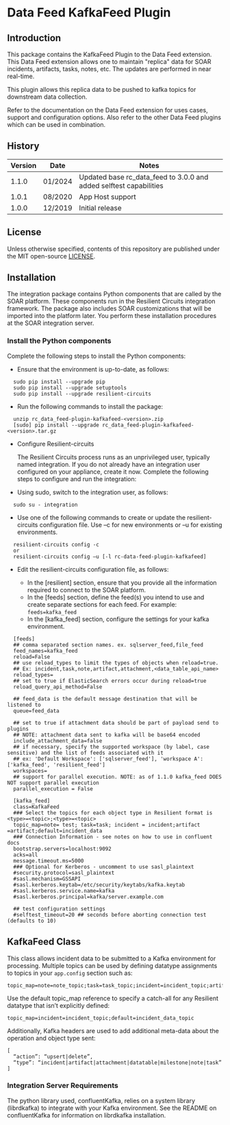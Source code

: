# Data Feed KafkaFeed Plugin

## Introduction
This package contains the KafkaFeed Plugin to the Data Feed extension.  This Data Feed extension allows one to maintain "replica" data for SOAR incidents, artifacts, tasks, notes, etc.  The updates are performed in near real-time.

This plugin allows this replica data to be pushed to kafka topics for downstream data collection.

Refer to the documentation on the Data Feed extension for uses cases, support and configuration options. Also refer to the other Data Feed plugins which can be used in combination.

## History
| Version | Date | Notes |
| ------- | ---- | ----- |
| 1.1.0   | 01/2024 | Updated base rc_data_feed to 3.0.0 and added selftest capabilities |
| 1.0.1   | 08/2020 | App Host support |
| 1.0.0   | 12/2019 | Initial release |

## License

Unless otherwise specified, contents of this repository are published under the MIT open-source
[LICENSE](LICENSE).

## Installation
  The integration package contains Python components that are called by the SOAR platform. These components run in the Resilient Circuits integration framework. The package also includes SOAR customizations that will be imported into the platform later.
  You perform these installation procedures at the SOAR integration server.

### Install the Python components
  Complete the following steps to install the Python components:
* Ensure that the environment is up-to-date, as follows:
```
  sudo pip install --upgrade pip
  sudo pip install --upgrade setuptools
  sudo pip install --upgrade resilient-circuits
```
* Run the following commands to install the package:
```
  unzip rc_data_feed-plugin-kafkafeed-<version>.zip
  [sudo] pip install --upgrade rc_data_feed-plugin-kafkafeed-<version>.tar.gz
```
* Configure Resilient-circuits

  The Resilient Circuits process runs as an unprivileged user, typically named integration. If you do not already have an integration user configured on your appliance, create it now.
  Complete the following steps to configure and run the integration:
* Using sudo, switch to the integration user, as follows:
```
  sudo su - integration
```
* Use one of the following commands to create or update the resilient-circuits configuration file. Use –c for new environments or –u for existing environments.
```
  resilient-circuits config -c
  or
  resilient-circuits config –u [-l rc-data-feed-plugin-kafkafeed]
```
* Edit the resilient-circuits configuration file, as follows:

  - In the [resilient] section, ensure that you provide all the information required to connect to the SOAR platform.
  - In the [feeds] section, define the feed(s) you intend to use and create separate sections for each feed. For example:
    `feeds=kafka_feed`
  - In the [kafka_feed] section, configure the settings for your kafka environment.
```
  [feeds]
  ## comma separated section names. ex. sqlserver_feed,file_feed
  feed_names=kafka_feed
  reload=False
  ## use reload_types to limit the types of objects when reload=true.
  ## Ex: incident,task,note,artifact,attachment,<data_table_api_name>
  reload_types=
  ## set to true if ElasticSearch errors occur during reload=true
  reload_query_api_method=False

  ## feed_data is the default message destination that will be listened to
  queue=feed_data

  ## set to true if attachment data should be part of payload send to plugins
  ## NOTE: attachment data sent to kafka will be base64 encoded
  include_attachment_data=false
  ## if necessary, specify the supported workspace (by label, case sensitive) and the list of feeds associated with it
  ## ex: 'Default Workspace': ['sqlserver_feed'], 'workspace A': ['kafka_feed', 'resilient_feed']
  workspaces=
  ## support for parallel execution. NOTE: as of 1.1.0 kafka_feed DOES NOT support parallel execution
  parallel_execution = False

  [kafka_feed]
  class=KafkaFeed
  ### Select the topics for each object type in Resilient format is <type>=<topic>;<type>=<topic>
  topic_map=note= test; task=task; incident = incident;artifact =artifact;default=incident_data
  ### Connection Information - see notes on how to use in confluent docs
  bootstrap.servers=localhost:9092
  acks=all
  message.timeout.ms=5000
  ### Optional for Kerberos - uncomment to use sasl_plaintext
  #security.protocol=sasl_plaintext
  #sasl.mechanism=GSSAPI
  #sasl.kerberos.keytab=/etc/security/keytabs/kafka.keytab
  #sasl.kerberos.service.name=kafka
  #sasl.kerberos.principal=kafka/server.example.com

  ## test configuration settings
  #selftest_timeout=20 ## seconds before aborting connection test (defaults to 10)
```

## KafkaFeed Class
This class allows incident data to be submitted to a Kafka environment for processing. Multiple topics can be used by
defining datatype assignments to topics in your `app.config` section such as:
```
topic_map=note=note_topic;task=task_topic;incident=incident_topic;artifact=artifact_topic
```
Use the default topic_map reference to specify a catch-all for any Resilient datatype that isn’t explicitly defined:
```
topic_map=incident=incident_topic;default=incident_data_topic
```

Additionally, Kafka headers are used to add additional meta-data about the operation and object type sent:
```
[
  “action”: “upsert|delete”,
  “type”: “incident|artifact|attachment|datatable|milestone|note|task”
]
```
### Integration Server Requirements
The python library used, confluentKafka, relies on a system library (librdkafka) to integrate with your Kafka environment. See the README on confluentKafka for information on librdkafka installation.
